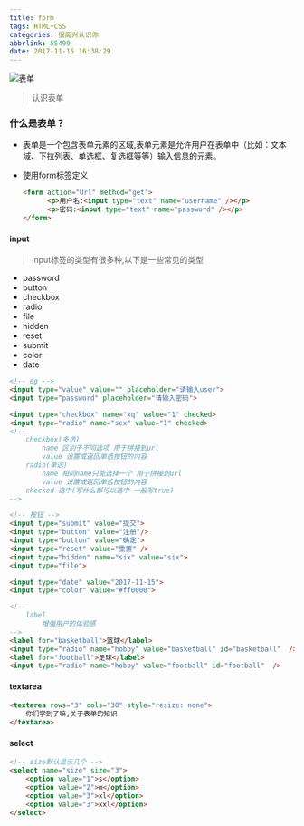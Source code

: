 ```yaml
---
title: form
tags: HTML+CSS
categories: 很高兴认识你
abbrlink: 55499
date: 2017-11-15 16:38:29
---
```


![表单](http://static.open-open.com/news/uploadImg/20140420/20140420182130_120.jpg)

<!-- more -->

> 认识表单



### 什么是表单？

* 表单是一个包含表单元素的区域,表单元素是允许用户在表单中（比如：文本域、下拉列表、单选框、复选框等等）输入信息的元素。

* 使用form标签定义

  ```html
  <form action="Url" method="get">
        <p>用户名:<input type="text" name="username" /></p>
        <p>密码:<input type="text" name="password" /></p>
  </form>
  ```



#### input 

> input标签的类型有很多种,以下是一些常见的类型

* password
* button
* checkbox
* radio
* file
* hidden
* reset
* submit
* color
* date

```html
<!-- eg -->
<input type="value" value="" placeholder="请输入user">
<input type="password" placeholder="请输入密码">

<input type="checkbox" name="xq" value="1" checked>
<input type="radio" name="sex" value="1" checked>
<!--
	checkbox(多选)
		name 区别于不同选项 用于拼接到url
		value 设置或返回单选按钮的内容
	radio(单选)
		name 相同name只能选择一个 用于拼接到url
		value 设置或返回单选按钮的内容
	checked 选中(写什么都可以选中 一般写true)
-->

<!-- 按钮 -->
<input type="submit" value="提交">
<input type="button" value="注册"/>
<input type="button" value="确定">
<input type="reset" value="重置" />
<input type="hidden" name="six" value="six">
<input type="file">

<input type="date" value="2017-11-15">
<input type="color" value="#ff0000">
```

```html
<!-- 
	label
		增强用户的体验感
-->
<label for="basketball">篮球</label>
<input type="radio" name="hobby" value="basketball" id="basketball"  />
<label for="football">足球</label>
<input type="radio" name="hobby" value="football" id="football"  />
```



#### textarea

```html
<textarea rows="3" cols="30" style="resize: none">
	你们学到了嘛,关于表单的知识
</textarea>
```



#### select

```html
<!-- size默认显示几个 -->
<select name="size" size="3">
    <option value="1">s</option>
    <option value="2">m</option>
    <option value="3">xl</option>
  	<option value="3">xxl</option>
</select>
```




